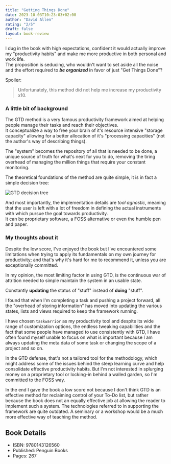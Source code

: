 ```yaml
---
title: "Getting Things Done"
date: 2023-10-03T10:23:03+02:00
author: "David Allen"
rating: "2/5"
draft: false
layout: book-review
---
```


I dug in the book with high expectations, confident it would actually
improve my "productivity habits" and make me more productive in both
personal and work life.  
The proposition is seducing, who wouldn't want to set aside all the noise and
the effort required to _**be organized**_ in favor of just "Get Things Done"?

Spoiler:

> Unfortunately, this method did not help me increase my productivity x10.

### A little bit of background

The GTD method is a very famous productivity framework aimed at helping people
manage their tasks and reach their objectives.  
It conceptualize a way to free your brain of it's resource intensive
"storage capacity" allowing for a better allocation of it's "processing
capacities" (not the author's way of describing things).

The "system" becomes the repository of all that is needed to be done, a unique
source of truth for what's next for you to do, removing the tiring overhead of
managing the million things that require your constant monitoring.

The theoretical foundations of the method are quite simple, it is in fact
a simple decision tree:

![GTD decision tree](/img/gtd/gtd-workflow.png "GTD in its essence")

And most importantly, the implementation details are _tool agnostic_, meaning
that the user is left with a lot of freedom in defining the actual instruments
with which pursue the goal towards productivity.  
It can be proprietary software, a FOSS alternative or even the humble pen and
paper.

### My thoughts about it

Despite the low score, I've enjoyed the book but I've encountered some
limitations when trying to apply its fundamentals on my own journey for
productivity; and that's why it's hard for me to recommend it, unless you are
exceptionally committed.

In my opinion, the most limiting factor in using GTD, is the continuous war of
attrition needed to simple maintain the system in an usable state.

Constantly **updating** the status of "stuff" instead of **doing** "stuff".

I found that when I'm completing a task and pushing a project forward, all the
"overhead of storing information" has moved into updating the
various states, lists and views required to keep the framework running.

I have chosen `taskwarrior` as my productivity tool and despite its wide range
of customization options, the endless tweaking capabilities and the fact that
some people have managed to use consistently with GTD, I have often found myself
unable to focus on what is important because I am always updating the meta data
of some task or changing the scope of a project and so on.

In the GTD defense, that's not a tailored tool for the methodology, which might
address some of the issues behind the steep learning curve and help
consolidate effective productivity habits. But I'm not interested in splurging
money on a proprietary tool or locking-in behind a walled garden, so I'm
committed to the FOSS way.

In the end I gave the book a low score not because I don't think GTD is an effective method
for reclaiming control of your To-Do list, but rather because the book does not
an equally effective job at allowing the reader to implement such a system.
The technologies referred to in supporting the framework are quite outdated.
A seminary or a workshop would be a much more effective way of teaching the
method.

## Book Details

- ISBN: 9780143126560
- Published: Penguin Books
- Pages: 267
